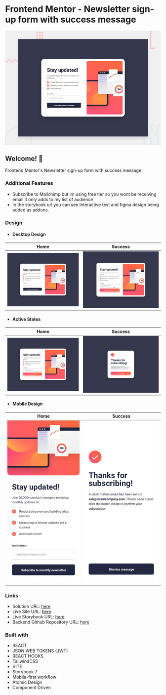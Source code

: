 # Frontend Mentor - Newsletter sign-up form with success message

![Design preview for the Newsletter sign-up form with success message coding challenge](./src/assets/design/desktop-preview.jpg)

## Welcome! 👋
Frontend Mentor's Newsletter sign-up form with success message

### Additional Features
  - Subscribe to Mailchimp but im using free tier so you wont be receiving email it only adds to my list of audience
  - In the storybook url you can see Interactive test and figma design being added as addons.


### Design


- #### Desktop Design

Home | Success
--- | ---
![Desktop Design](./src/assets/design/desktop-design.jpg) | ![Desktop Success](./src/assets/design/active-states.jpg)

- #### Active States
Home | Success
--- | ---
![Desktop Active-states](./src/assets/design/active-states.jpg) | ![Desktop Success Active-states](./src/assets/design/desktop-success-active.jpg)

    
- #### Mobile Design
Home | Success
--- | ---
![Mobile Design](./src/assets/design/mobile-design.jpg) | ![Mobile Success](./src/assets/design/mobile-success.jpg)



### Links

-   Solution URL: [here]()
-   Live Site URL: [here](https://newsletter-sign-up-with-success-message-frontend.vercel.app/)
-   Live Storybook URL: [here](https://newsletter-sign-up-with-success-message-storybook.vercel.app/)
-   Backend Github Repository URL: [here](https://github.com/minibrusp/newsletter-sign-up-with-success-message-backend)

### Built with
-   REACT
-   JSON WEB TOKENS (JWT)
-   REACT HOOKS
-   TailwindCSS
-   VITE
-   Storybook 7
-   Mobile-first workflow
-   Atomic Design
-   Component Driven
